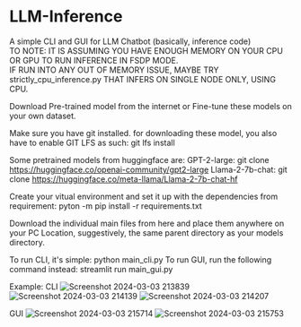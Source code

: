 # LLM-Inference
A simple CLI and GUI for LLM Chatbot (basically, inference code)  
TO NOTE: IT IS ASSUMING YOU HAVE ENOUGH MEMORY ON YOUR CPU OR GPU TO RUN INFERENCE IN FSDP MODE.  
IF RUN INTO ANY OUT OF MEMORY ISSUE, MAYBE TRY strictly_cpu_inference.py THAT INFERS ON SINGLE NODE ONLY, USING CPU.  

Download Pre-trained model from the internet or Fine-tune these models on your own dataset.

Make sure you have git installed. for downloading these model, you also have to enable GIT LFS as such: git lfs install

Some pretrained models from huggingface are: GPT-2-large: git clone https://huggingface.co/openai-community/gpt2-large Llama-2-7b-chat: git clone https://huggingface.co/meta-llama/Llama-2-7b-chat-hf

Create your vitual environment and set it up with the dependencies from requirement: pyton -m pip install -r requirements.txt

Download the individual main files from here and place them anywhere on your PC Location, suggestively, the same parent directory as your models directory.

To run CLI, it's simple: python main_cli.py To run GUI, run the following command instead: streamlit run main_gui.py

Example:
CLI
![Screenshot 2024-03-03 213839](https://github.com/SubhojitGhimire/LLM-Inference/assets/55135657/ed1f0278-6f82-4663-836f-611960e3e930)
![Screenshot 2024-03-03 214139](https://github.com/SubhojitGhimire/LLM-Inference/assets/55135657/72f3b88b-85f1-449f-aa97-8e6ab6300ebd)
![Screenshot 2024-03-03 214207](https://github.com/SubhojitGhimire/LLM-Inference/assets/55135657/00d55d9d-8108-40cc-a5e3-366ab8162120)

GUI
![Screenshot 2024-03-03 215714](https://github.com/SubhojitGhimire/LLM-Inference/assets/55135657/1814680e-550f-4a96-bbc3-12a46efd9ed9)
![Screenshot 2024-03-03 215753](https://github.com/SubhojitGhimire/LLM-Inference/assets/55135657/70c4b384-2a29-4df3-ae90-ad80687f8453)
